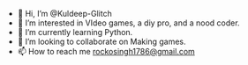 - 👋 Hi, I’m @Kuldeep-Glitch
- 👀 I’m interested in VIdeo games, a diy pro, and a nood coder.
- 🌱 I’m currently learning Python.
- 💞️ I’m looking to collaborate on Making games.
- 📫 How to reach me rockosingh1786@gmail.com

<!---
Kuldeep-Glitch/Kuldeep-Glitch is a ✨ special ✨ repository because its `README.md` (this file) appears on your GitHub profile.
You can click the Preview link to take a look at your changes.
--->
